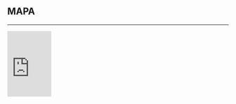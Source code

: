 ﻿## MAPA
---
  <div class="maps">
<iframe src="https://www.google.com/maps/embed?pb=!1m14!1m8!1m3!1d10202.67941599515!2d19.0287157!3d50.2607501!3m2!1i1024!2i768!4f13.1!3m3!1m2!1s0x0%3A0x1038f743e59f2817!2sUniversity+of+Silesia+in+Katowice!5e0!3m2!1sen!2sus!4v1457214810363" width="100^% height="400" frameborder="0" style="border:0" allowfullscreen></iframe>
 
 </div>
 
